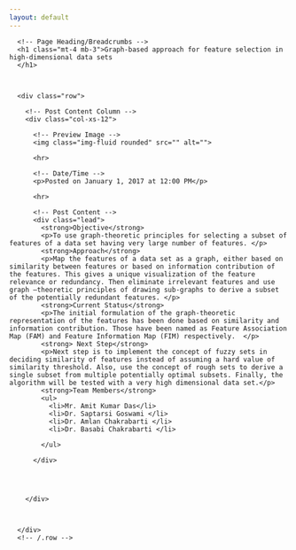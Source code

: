 ```yaml
---
layout: default
---
```


  <!-- Page Content -->
  <div class="container">

      <!-- Page Heading/Breadcrumbs -->
      <h1 class="mt-4 mb-3">Graph-based approach for feature selection in high-dimensional data sets
      </h1>

     

      <div class="row">

        <!-- Post Content Column -->
        <div class="col-xs-12">

          <!-- Preview Image -->
          <img class="img-fluid rounded" src="" alt="">

          <hr>

          <!-- Date/Time -->
          <p>Posted on January 1, 2017 at 12:00 PM</p>

          <hr>

          <!-- Post Content -->
          <div class="lead">
            <strong>Objective</strong>
            <p>To use graph-theoretic principles for selecting a subset of features of a data set having very large number of features. </p>
            <strong>Approach</strong> 
            <p>Map the features of a data set as a graph, either based on similarity between features or based on information contribution of the features. This gives a unique visualization of the feature relevance or redundancy. Then eliminate irrelevant features and use graph –theoretic principles of drawing sub-graphs to derive a subset of the potentially redundant features. </p>
            <strong>Current Status</strong> 
            <p>The initial formulation of the graph-theoretic representation of the features has been done based on similarity and information contribution. Those have been named as Feature Association Map (FAM) and Feature Information Map (FIM) respectively.  </p>
            <strong> Next Step</strong>
            <p>Next step is to implement the concept of fuzzy sets in deciding similarity of features instead of assuming a hard value of similarity threshold. Also, use the concept of rough sets to derive a single subset from multiple potentially optimal subsets. Finally, the algorithm will be tested with a very high dimensional data set.</p>
            <strong>Team Members</strong>
            <ul>
              <li>Mr. Amit Kumar Das</li>
              <li>Dr. Saptarsi Goswami </li>
              <li>Dr. Amlan Chakrabarti </li>
              <li>Dr. Basabi Chakrabarti </li>
              
            </ul>
           
          </div>

       

     
        </div>

     

      </div>
      <!-- /.row -->

  </div>
  <!-- /.container -->

